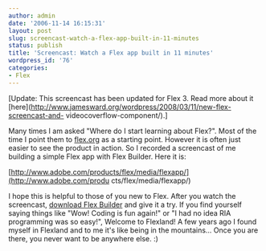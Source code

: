 ```yaml
---
author: admin
date: '2006-11-14 16:15:31'
layout: post
slug: screencast-watch-a-flex-app-built-in-11-minutes
status: publish
title: 'Screencast: Watch a Flex app built in 11 minutes'
wordpress_id: '76'
categories:
- Flex
---
```


[Update: This screencast has been updated for Flex 3. Read more about it
[here](http://www.jamesward.org/wordpress/2008/03/11/new-flex-screencast-and-
videocoverflow-component/).]

Many times I am asked "Where do I start learning about Flex?". Most of the
time I point them to [flex.org](http://flex.org) as a starting point. However
it is often just easier to see the product in action. So I recorded a
screencast of me building a simple Flex app with Flex Builder. Here it is:

[http://www.adobe.com/products/flex/media/flexapp/](http://www.adobe.com/produ
cts/flex/media/flexapp/)

I hope this is helpful to those of you new to Flex. After you watch the
screencast, [download Flex Builder](http://www.adobe.com/go/openflextrial) and
give it a try. If you find yourself saying things like "Wow! Coding is fun
again!" or "I had no idea RIA programming was so easy!", Welcome to Flexland!
A few years ago I found myself in Flexland and to me it's like being in the
mountains... Once you are there, you never want to be anywhere else. :)

